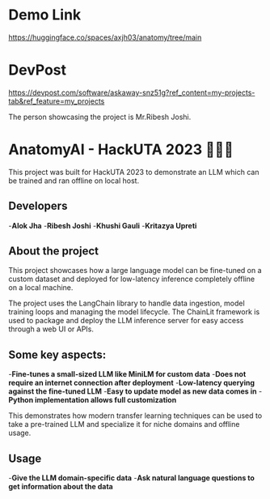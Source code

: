 # Demo Link
https://huggingface.co/spaces/axjh03/anatomy/tree/main

# DevPost

https://devpost.com/software/askaway-snz51g?ref_content=my-projects-tab&ref_feature=my_projects

The person showcasing the project is Mr.Ribesh Joshi.

# AnatomyAI - HackUTA 2023 🚀🚀🚀
This project was built for HackUTA 2023 to demonstrate an LLM which can  be trained and ran offline on local host. 

## Developers
 -**Alok Jha**
 -**Ribesh Joshi**
 -**Khushi Gauli**
 -**Kritazya Upreti**


## About the project

This project showcases how a large language model can be fine-tuned on a custom dataset and deployed for low-latency inference completely offline on a local machine.

The project uses the LangChain library to handle data ingestion, model training loops and managing the model lifecycle. The ChainLit framework is used to package and deploy the LLM inference server for easy access through a web UI or APIs.

## Some key aspects:
-**Fine-tunes a small-sized LLM like MiniLM for custom data**
-**Does not require an internet connection after deployment**
-**Low-latency querying against the fine-tuned LLM**
-**Easy to update model as new data comes in**
-**Python implementation allows full customization**

This demonstrates how modern transfer learning techniques can be used to take a pre-trained LLM and specialize it for niche domains and offline usage.

## Usage
-**Give the LLM domain-specific data**
-**Ask natural language questions to get information about the data**

